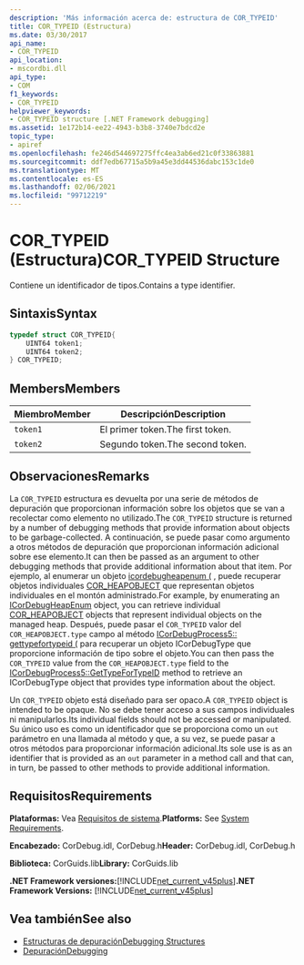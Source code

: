 ```yaml
---
description: 'Más información acerca de: estructura de COR_TYPEID'
title: COR_TYPEID (Estructura)
ms.date: 03/30/2017
api_name:
- COR_TYPEID
api_location:
- mscordbi.dll
api_type:
- COM
f1_keywords:
- COR_TYPEID
helpviewer_keywords:
- COR_TYPEID structure [.NET Framework debugging]
ms.assetid: 1e172b14-ee22-4943-b3b8-3740e7bdcd2e
topic_type:
- apiref
ms.openlocfilehash: fe246d544697275ffc4ea3ab6ed21c0f33863881
ms.sourcegitcommit: ddf7edb67715a5b9a45e3dd44536dabc153c1de0
ms.translationtype: MT
ms.contentlocale: es-ES
ms.lasthandoff: 02/06/2021
ms.locfileid: "99712219"
---
```

# <a name="cor_typeid-structure"></a><span data-ttu-id="eafd8-103">COR_TYPEID (Estructura)</span><span class="sxs-lookup"><span data-stu-id="eafd8-103">COR_TYPEID Structure</span></span>

<span data-ttu-id="eafd8-104">Contiene un identificador de tipos.</span><span class="sxs-lookup"><span data-stu-id="eafd8-104">Contains a type identifier.</span></span>  
  
## <a name="syntax"></a><span data-ttu-id="eafd8-105">Sintaxis</span><span class="sxs-lookup"><span data-stu-id="eafd8-105">Syntax</span></span>  
  
```cpp  
typedef struct COR_TYPEID{  
    UINT64 token1;  
    UINT64 token2;  
} COR_TYPEID;  
```  
  
## <a name="members"></a><span data-ttu-id="eafd8-106">Members</span><span class="sxs-lookup"><span data-stu-id="eafd8-106">Members</span></span>  
  
|<span data-ttu-id="eafd8-107">Miembro</span><span class="sxs-lookup"><span data-stu-id="eafd8-107">Member</span></span>|<span data-ttu-id="eafd8-108">Descripción</span><span class="sxs-lookup"><span data-stu-id="eafd8-108">Description</span></span>|  
|------------|-----------------|  
|`token1`|<span data-ttu-id="eafd8-109">El primer token.</span><span class="sxs-lookup"><span data-stu-id="eafd8-109">The first token.</span></span>|  
|`token2`|<span data-ttu-id="eafd8-110">Segundo token.</span><span class="sxs-lookup"><span data-stu-id="eafd8-110">The second token.</span></span>|  
  
## <a name="remarks"></a><span data-ttu-id="eafd8-111">Observaciones</span><span class="sxs-lookup"><span data-stu-id="eafd8-111">Remarks</span></span>  

 <span data-ttu-id="eafd8-112">La `COR_TYPEID` estructura es devuelta por una serie de métodos de depuración que proporcionan información sobre los objetos que se van a recolectar como elemento no utilizado.</span><span class="sxs-lookup"><span data-stu-id="eafd8-112">The `COR_TYPEID` structure is returned by a number of debugging methods that provide information about objects to be garbage-collected.</span></span> <span data-ttu-id="eafd8-113">A continuación, se puede pasar como argumento a otros métodos de depuración que proporcionan información adicional sobre ese elemento.</span><span class="sxs-lookup"><span data-stu-id="eafd8-113">It can then be passed as an argument to other debugging methods that provide additional information about that item.</span></span> <span data-ttu-id="eafd8-114">Por ejemplo, al enumerar un objeto [icordebugheapenum (](icordebugheapenum-interface.md) , puede recuperar objetos individuales [COR_HEAPOBJECT](cor-heapobject-structure.md) que representan objetos individuales en el montón administrado.</span><span class="sxs-lookup"><span data-stu-id="eafd8-114">For example, by enumerating an [ICorDebugHeapEnum](icordebugheapenum-interface.md) object, you can retrieve individual [COR_HEAPOBJECT](cor-heapobject-structure.md) objects that represent individual objects on the managed heap.</span></span> <span data-ttu-id="eafd8-115">Después, puede pasar el `COR_TYPEID` valor del `COR_HEAPOBJECT.type` campo al método [ICorDebugProcess5:: gettypefortypeid (](icordebugprocess5-gettypefortypeid-method.md) para recuperar un objeto ICorDebugType que proporcione información de tipo sobre el objeto.</span><span class="sxs-lookup"><span data-stu-id="eafd8-115">You can then pass the `COR_TYPEID` value from the `COR_HEAPOBJECT.type` field to the [ICorDebugProcess5::GetTypeForTypeID](icordebugprocess5-gettypefortypeid-method.md) method to retrieve an ICorDebugType object that provides type information about the object.</span></span>  
  
 <span data-ttu-id="eafd8-116">Un `COR_TYPEID` objeto está diseñado para ser opaco.</span><span class="sxs-lookup"><span data-stu-id="eafd8-116">A `COR_TYPEID` object is intended to be opaque.</span></span> <span data-ttu-id="eafd8-117">No se debe tener acceso a sus campos individuales ni manipularlos.</span><span class="sxs-lookup"><span data-stu-id="eafd8-117">Its individual fields should not be accessed or manipulated.</span></span> <span data-ttu-id="eafd8-118">Su único uso es como un identificador que se proporciona como un `out` parámetro en una llamada al método y que, a su vez, se puede pasar a otros métodos para proporcionar información adicional.</span><span class="sxs-lookup"><span data-stu-id="eafd8-118">Its sole use is as an identifier that is provided as an `out` parameter in a method call and that can, in turn, be passed to other methods to provide additional information.</span></span>  
  
## <a name="requirements"></a><span data-ttu-id="eafd8-119">Requisitos</span><span class="sxs-lookup"><span data-stu-id="eafd8-119">Requirements</span></span>  

 <span data-ttu-id="eafd8-120">**Plataformas:** Vea [Requisitos de sistema](../../get-started/system-requirements.md).</span><span class="sxs-lookup"><span data-stu-id="eafd8-120">**Platforms:** See [System Requirements](../../get-started/system-requirements.md).</span></span>  
  
 <span data-ttu-id="eafd8-121">**Encabezado:** CorDebug.idl, CorDebug.h</span><span class="sxs-lookup"><span data-stu-id="eafd8-121">**Header:** CorDebug.idl, CorDebug.h</span></span>  
  
 <span data-ttu-id="eafd8-122">**Biblioteca:** CorGuids.lib</span><span class="sxs-lookup"><span data-stu-id="eafd8-122">**Library:** CorGuids.lib</span></span>  
  
 <span data-ttu-id="eafd8-123">**.NET Framework versiones:**[!INCLUDE[net_current_v45plus](../../../../includes/net-current-v45plus-md.md)]</span><span class="sxs-lookup"><span data-stu-id="eafd8-123">**.NET Framework Versions:** [!INCLUDE[net_current_v45plus](../../../../includes/net-current-v45plus-md.md)]</span></span>  
  
## <a name="see-also"></a><span data-ttu-id="eafd8-124">Vea también</span><span class="sxs-lookup"><span data-stu-id="eafd8-124">See also</span></span>

- [<span data-ttu-id="eafd8-125">Estructuras de depuración</span><span class="sxs-lookup"><span data-stu-id="eafd8-125">Debugging Structures</span></span>](debugging-structures.md)
- [<span data-ttu-id="eafd8-126">Depuración</span><span class="sxs-lookup"><span data-stu-id="eafd8-126">Debugging</span></span>](index.md)
